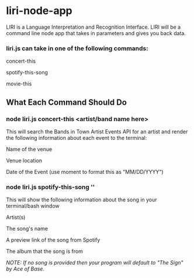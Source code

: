 # liri-node-app
 LIRI is a Language Interpretation and Recognition Interface. 
 LIRI will be a command line node app that takes in parameters and gives you back data.
 
 
### liri.js can take in one of the following commands:

concert-this

spotify-this-song

movie-this


## What Each Command Should Do


### node liri.js concert-this <artist/band name here>


This will search the Bands in Town Artist Events API for an artist and render the following information about each event to the terminal:

Name of the venue

Venue location

Date of the Event (use moment to format this as "MM/DD/YYYY")


### node liri.js spotify-this-song '<song name here>'

This will show the following information about the song in your terminal/bash window

Artist(s)

The song's name

A preview link of the song from Spotify

The album that the song is from

_*NOTE: If no song is provided then your program will default to "The Sign" by Ace of Base.*_


